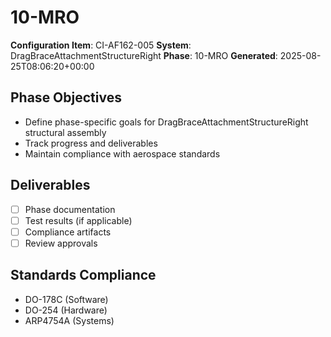 # 10-MRO

**Configuration Item**: CI-AF162-005
**System**: DragBraceAttachmentStructureRight
**Phase**: 10-MRO
**Generated**: 2025-08-25T08:06:20+00:00

## Phase Objectives
- Define phase-specific goals for DragBraceAttachmentStructureRight structural assembly
- Track progress and deliverables
- Maintain compliance with aerospace standards

## Deliverables
- [ ] Phase documentation
- [ ] Test results (if applicable)
- [ ] Compliance artifacts
- [ ] Review approvals

## Standards Compliance
- DO-178C (Software)
- DO-254 (Hardware)
- ARP4754A (Systems)

